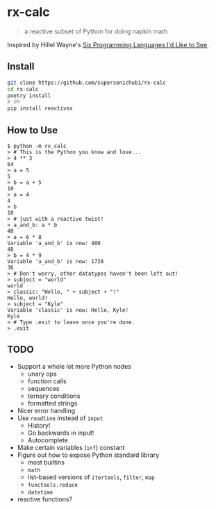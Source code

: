 # rx-calc

> a reactive subset of Python for doing napkin math

Inspired by Hillel Wayne's [Six Programming Languages I'd Like to See](https://buttondown.email/hillelwayne/archive/six-programming-languages-id-like-to-see/).

## Install

```bash
git clone https://github.com/supersonichub1/rx-calc
cd rx-calc
poetry install
# OR
pip install reactivex
```

## How to Use 
```
$ python -m rx_calc
> # This is the Python you know and love...
> 4 ** 3
64
> a = 5
5
> b = a + 5
10
> a = 4
4
> b
10
> # just with a reactive twist!
> a_and_b: a * b               
40
> a = 6 * 8
Variable 'a_and_b' is now: 480
48
> b = 4 * 9
Variable 'a_and_b' is now: 1728
36
> # Don't worry, other datatypes haven't been left out!
> subject = "world"
world
> classic: "Hello, " + subject + "!"
Hello, world!
> subject = "Kyle"
Variable 'classic' is now: Hello, Kyle!
Kyle
> # Type .exit to leave once you're done.
> .exit
```

## TODO

* Support a whole lot more Python nodes
	* unary ops
	* function calls 
	* sequences
	* ternary conditions
	* formatted strings
* Nicer error handling
* Use `readline` instead of `input`
	* History!
	* Go backwards in input!
	* Autocomplete
* Make certain variables (`inf`) constant
* Figure out how to expose Python standard library
	* most builtins
	* `math`
	* list-based versions of `itertools`, `filter`, `map`
	* `functools.reduce`
	* `datetime`
* reactive functions?
